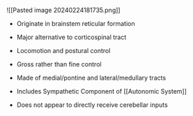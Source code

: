 ![[Pasted image 20240224181735.png]]

- Originate in brainstem reticular formation
- Major alternative to corticospinal tract
- Locomotion and postural control
- Gross rather than fine control

- Made of medial/pontine and lateral/medullary tracts
- Includes Sympathetic Component of [[Autonomic System]]
- Does not appear to directly receive cerebellar inputs